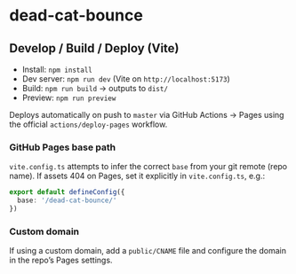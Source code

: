 # dead-cat-bounce

## Develop / Build / Deploy (Vite)

- Install: `npm install`
- Dev server: `npm run dev` (Vite on `http://localhost:5173`)
- Build: `npm run build` → outputs to `dist/`
- Preview: `npm run preview`

Deploys automatically on push to `master` via GitHub Actions → Pages using the official `actions/deploy-pages` workflow.

### GitHub Pages base path
`vite.config.ts` attempts to infer the correct `base` from your git remote (repo name). If assets 404 on Pages, set it explicitly in `vite.config.ts`, e.g.:

```ts
export default defineConfig({
  base: '/dead-cat-bounce/'
})
```

### Custom domain
If using a custom domain, add a `public/CNAME` file and configure the domain in the repo’s Pages settings.
